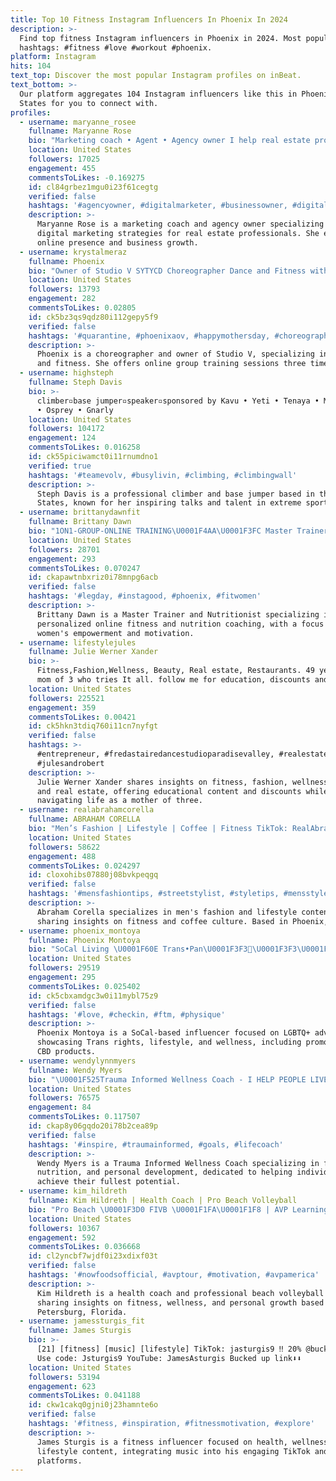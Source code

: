 ```yaml
---
title: Top 10 Fitness Instagram Influencers In Phoenix In 2024
description: >-
  Find top fitness Instagram influencers in Phoenix in 2024. Most popular
  hashtags: #fitness #love #workout #phoenix.
platform: Instagram
hits: 104
text_top: Discover the most popular Instagram profiles on inBeat.
text_bottom: >-
  Our platform aggregates 104 Instagram influencers like this in Phoenix, United
  States for you to connect with.
profiles:
  - username: maryanne_rosee
    fullname: Maryanne Rose
    bio: "Marketing coach • Agent • Agency owner I help real estate professionals scale online \U0001F4F2 Digital marketing agency owner \U0001F3E1 Real estate @thepanozzoteam"
    location: United States
    followers: 17025
    engagement: 455
    commentsToLikes: -0.169275
    id: cl84grbez1mgu0i23f61cegtg
    verified: false
    hashtags: '#agencyowner, #digitalmarketer, #businessowner, #digitalmarketingagency'
    description: >-
      Maryanne Rose is a marketing coach and agency owner specializing in
      digital marketing strategies for real estate professionals. She enhances
      online presence and business growth.
  - username: krystalmeraz
    fullname: Phoenix
    bio: "Owner of Studio V SYTYCD Choreographer Dance and Fitness with Phoenix Online Group Training M/W/F 3pm PDT \U0001F4AA\U0001F3FC DM for info! Find me on depop! Link\U0001F447\U0001F3FC"
    location: United States
    followers: 13793
    engagement: 282
    commentsToLikes: 0.02805
    id: ck5bz3qs9qdz80i112gepy5f9
    verified: false
    hashtags: '#quarantine, #phoenixaov, #happymothersday, #choreographybyphoenix'
    description: >-
      Phoenix is a choreographer and owner of Studio V, specializing in dance
      and fitness. She offers online group training sessions three times a week.
  - username: highsteph
    fullname: Steph Davis
    bio: >-
      climber▫️base jumper▫️speaker▫️sponsored by Kavu • Yeti • Tenaya • Mammut
      • Osprey • Gnarly
    location: United States
    followers: 104172
    engagement: 124
    commentsToLikes: 0.016258
    id: ck55piciwamct0i11rnumdno1
    verified: true
    hashtags: '#teamevolv, #busylivin, #climbing, #climbingwall'
    description: >-
      Steph Davis is a professional climber and base jumper based in the United
      States, known for her inspiring talks and talent in extreme sports.
  - username: brittanydawnfit
    fullname: Brittany Dawn
    bio: "1ON1-GROUP-ONLINE TRAINING\U0001F4AA\U0001F3FC Master Trainer/Nutritionist \U0001F393 @vertimax CPT Reflect what you desire ✨\U0001F984 #WomenEmpowerment"
    location: United States
    followers: 28701
    engagement: 293
    commentsToLikes: 0.070247
    id: ckapawtnbxriz0i78mnpg6acb
    verified: false
    hashtags: '#legday, #instagood, #phoenix, #fitwomen'
    description: >-
      Brittany Dawn is a Master Trainer and Nutritionist specializing in
      personalized online fitness and nutrition coaching, with a focus on
      women's empowerment and motivation.
  - username: lifestylejules
    fullname: Julie Werner Xander
    bio: >-
      Fitness,Fashion,Wellness, Beauty, Real estate, Restaurants. 49 year old
      mom of 3 who tries It all. follow me for education, discounts and fun!
    location: United States
    followers: 225521
    engagement: 359
    commentsToLikes: 0.00421
    id: ck5hkn3tdiq760i11cn7nyfgt
    verified: false
    hashtags: >-
      #entrepreneur, #fredastairedancestudioparadisevalley, #realestate,
      #julesandrobert
    description: >-
      Julie Werner Xander shares insights on fitness, fashion, wellness, beauty,
      and real estate, offering educational content and discounts while
      navigating life as a mother of three.
  - username: realabrahamcorella
    fullname: ABRAHAM CORELLA
    bio: "Men’s Fashion | Lifestyle | Coffee | Fitness TikTok: RealAbrahamCorella (150K) \U0001F4CDPhoenix, AZ \U0001F447\U0001F3FCShop for items from my videos"
    location: United States
    followers: 58622
    engagement: 488
    commentsToLikes: 0.024297
    id: cloxohibs07880j08bvkpeqgq
    verified: false
    hashtags: '#mensfashiontips, #streetstylist, #styletips, #mensstyleguide'
    description: >-
      Abraham Corella specializes in men's fashion and lifestyle content,
      sharing insights on fitness and coffee culture. Based in Phoenix, AZ.
  - username: phoenix_montoya
    fullname: Phoenix Montoya
    bio: "SoCal Living \U0001F60E Trans•Pan\U0001F3F3️‍⚧️\U0001F3F3️‍\U0001F308 IATBP Overall Winner 2019 \U0001F3C6 Mr Trans USA MA \U0001F451 @ravenjadeking \U0001F499\U0001F525\U0001F525 ♋️Sun♐️Moon♎️Risiing “PHOENIX” = 10% OFF Zion CBD⤵️"
    location: United States
    followers: 29519
    engagement: 295
    commentsToLikes: 0.025402
    id: ck5cbxamdgc3w0i11mybl75z9
    verified: false
    hashtags: '#love, #checkin, #ftm, #physique'
    description: >-
      Phoenix Montoya is a SoCal-based influencer focused on LGBTQ+ advocacy,
      showcasing Trans rights, lifestyle, and wellness, including promotions for
      CBD products.
  - username: wendylynnmyers
    fullname: Wendy Myers
    bio: "\U0001F525Trauma Informed Wellness Coach - I HELP PEOPLE LIVE THEIR LIFE TO THE FULLEST\U0001F525 DM me “PHOENIX“ for 1-on-1 coaching ( fitness, nutrition, life,trauma)"
    location: United States
    followers: 76575
    engagement: 84
    commentsToLikes: 0.117507
    id: ckap8y06gqdo20i78b2cea89p
    verified: false
    hashtags: '#inspire, #traumainformed, #goals, #lifecoach'
    description: >-
      Wendy Myers is a Trauma Informed Wellness Coach specializing in fitness,
      nutrition, and personal development, dedicated to helping individuals
      achieve their fullest potential.
  - username: kim_hildreth
    fullname: Kim Hildreth | Health Coach | Pro Beach Volleyball
    bio: "Pro Beach \U0001F3D0 FIVB \U0001F1FA\U0001F1F8 | AVP Learning to thrive ☝\U0001F3FB day at a time \U0001FAF6\U0001F3FB @nowfoodsofficial @thebodyelectricyoga @fringeheals @dirtproductgroup \U0001F4CD St Pete, FL"
    location: United States
    followers: 10367
    engagement: 592
    commentsToLikes: 0.036668
    id: cl2yncbf7wjdf0i23xdixf03t
    verified: false
    hashtags: '#nowfoodsofficial, #avptour, #motivation, #avpamerica'
    description: >-
      Kim Hildreth is a health coach and professional beach volleyball player,
      sharing insights on fitness, wellness, and personal growth based in St.
      Petersburg, Florida.
  - username: jamessturgis_fit
    fullname: James Sturgis
    bio: >-
      [21] [fitness] [music] [lifestyle] TikTok: jasturgis9 ‼️ 20% @buckedup ‼️
      Use code: Jsturgis9 YouTube: JamesAsturgis Bucked up link⬇️⬇️
    location: United States
    followers: 53194
    engagement: 623
    commentsToLikes: 0.041188
    id: ckw1cakq0gjni0j23hamnte6o
    verified: false
    hashtags: '#fitness, #inspiration, #fitnessmotivation, #explore'
    description: >-
      James Sturgis is a fitness influencer focused on health, wellness, and
      lifestyle content, integrating music into his engaging TikTok and YouTube
      platforms.
---
```


